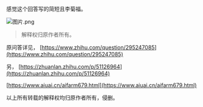 感觉这个回答写的简短且李菊福。

![图片.png](https://upload-images.jianshu.io/upload_images/1936544-5820fb0ee52cec07.png?imageMogr2/auto-orient/strip%7CimageView2/2/w/1240)
> 解释权归原作者所有。


原问答详见，
[https://www.zhihu.com/question/295247085](https://www.zhihu.com/question/295247085)


另，
[https://zhuanlan.zhihu.com/p/51126964](https://zhuanlan.zhihu.com/p/51126964)

[https://www.aiuai.cn/aifarm679.html](https://www.aiuai.cn/aifarm679.html)


以上所有转载的解释权均归原作者所有，侵删。

